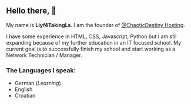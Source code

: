 ## Hello there, 👋

My name is **Liyf4TakingLs**. 
I am the founder of [@ChaoticDestiny Hosting](https://chaoticdestiny.host/).

I have some experience in HTML, CSS, Javascript, Python but I am stil expanding because of my further education in an IT focused school. 
My current goal is to successfully finish my school and start working as a Network Technician / Manager.

### The Languages I speak:
- German (*Learning*)
- English
- Croatian
